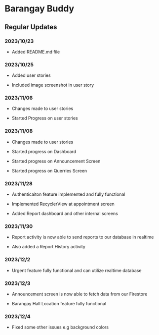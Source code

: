 # Barangay Buddy

## Regular Updates

### 2023/10/23

- Added README.md file

### 2023/10/25

- Added user stories

- Included image screenshot in user story

### 2023/11/06

- Changes made to user stories

- Started Progress on user stories 

### 2023/11/08

- Changes made to user stories

- Started progress on Dashboard

- Started progress on Announcement Screen

- Started progress on Querries Screen

### 2023/11/28

- Authenticaiton feature implemented and fully functional

- Implemented RecyclerView at appointment screen

- Added Report dashboard and other internal screens

### 2023/11/30

- Report activity is now able to send reports to our database in realtime

- Also added a Report History activity

### 2023/12/2

- Urgent feature fully functional and can utilize realtime database

### 2023/12/3

- Announcement screen is now able to fetch data from our Firestore

- Barangay Hall Location feature fully functional

### 2023/12/4

- Fixed some other issues e.g background colors
